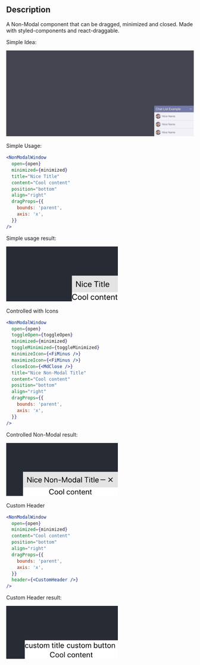 ## Description

A Non-Modal component that can be dragged, minimized and closed. 
Made with styled-components and react-draggable.

Simple Idea: 

<img src="imgs/simple-idea.gif" width="600">

Simple Usage:
```jsx
<NonModalWindow
  open={open}
  minimized={minimized}
  title="Nice Title"
  content="Cool content"
  position="bottom"
  align="right"
  dragProps={{
    bounds: 'parent',
    axis: 'x',
  }}
/>
```
Simple usage result:

<img src="imgs/example-01.png" width="300">

Controlled with Icons

```jsx
<NonModalWindow
  open={open}
  toggleOpen={toggleOpen}
  minimized={minimized}
  toggleMinimized={toggleMinimized}
  minimizeIcon={<FiMinus />}
  maximizeIcon={<FiMinus />}
  closeIcon={<MdClose />}
  title="Nice Non-Modal Title"
  content="Cool content"
  position="bottom"
  align="right"
  dragProps={{
    bounds: 'parent',
    axis: 'x',
  }}
/>
```

Controlled Non-Modal result:

<img src="imgs/example-02.png" width="300">

Custom Header

```jsx
<NonModalWindow
  open={open}
  minimized={minimized}
  content="Cool content"
  position="bottom"
  align="right"
  dragProps={{
    bounds: 'parent',
    axis: 'x',
  }}
  header={<CustomHeader />}
/>
```
Custom Header result:

<img src="imgs/example-03.png" width="300">
